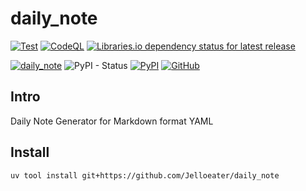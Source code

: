 # daily_note
[![Test](https://github.com/Jelloeater/daily_note/actions/workflows/test.yml/badge.svg?branch=main)](https://github.com/Jelloeater/daily_note/actions/workflows/test.yml)
[![CodeQL](https://github.com/Jelloeater/daily_note/actions/workflows/codeql.yml/badge.svg?branch=main)](https://github.com/Jelloeater/daily_note/actions/workflows/codeql.yml)
[![Libraries.io dependency status for latest release](https://img.shields.io/librariesio/release/pypi/daily_note)](https://libraries.io/pypi/daily_note)

[![daily_note](https://snyk.io/advisor/python/daily_note/badge.svg)](https://snyk.io/advisor/python/daily_note)
![PyPI - Status](https://img.shields.io/pypi/status/daily_note)
[![PyPI](https://img.shields.io/pypi/v/daily_note)](https://pypi.org/project/daily_note/)
[![GitHub](https://img.shields.io/github/license/jelloeater/daily_note)](https://github.com/Jelloeater/daily_note/blob/main/LICENSE)


## Intro
Daily Note Generator for Markdown format YAML

## Install
```bash
uv tool install git+https://github.com/Jelloeater/daily_note
```
